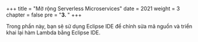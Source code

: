 +++
title = "Mở rộng Serverless Microservices"
date = 2021
weight = 3
chapter = false
pre = "<b>3. </b>"
+++

Trong phần này, bạn sẽ sử dụng Eclipse IDE để chỉnh sửa mã nguồn và triển khai lại hàm Lambda bằng Eclipse IDE.